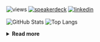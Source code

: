 ![views](https://komarev.com/ghpvc/?username=chck&color=blueviolet)
[![speakerdeck](https://img.shields.io/badge/Speaker_Deck-chck-8a2be2?style=flat-square&logo=speaker-deck)](https://speakerdeck.com/chck)
[![linkedin](https://img.shields.io/badge/LinkedIn-chck-8a2be2?style=flat-square&logo=linkedin)](https://www.linkedin.com/in/chck/)

<p align="left"> 
  <img alt="GitHub Stats" align="center" height="150" src="https://github-readme-stats-nine-umber-51.vercel.app/api?username=chck&count_private=true&show_icons=true&hide_title=true&theme=buefy" />
  <img alt="Top Langs" align="center" height="150" src="https://github-readme-stats-nine-umber-51.vercel.app/api/top-langs/?username=chck&layout=compact&count_private=true&show_icons=true&hide_title=true&theme=buefy" />
</p>

<details>
  <summary><b>Read more</b></summary>
  <br>

  <!--START_SECTION:waka-->
**🐱 My GitHub Data** 

> 📦 88.3 kB Used in GitHub's Storage 
 > 
> 🏆 526 Contributions in the Year 2024
 > 
> 💼 Opted to Hire
 > 
> 📜 133 Public Repositories 
 > 
> 🔑 23 Private Repositories 
 > 
**I'm a Night 🦉** 

```text
🌞 Morning                946 commits         ███░░░░░░░░░░░░░░░░░░░░░░   13.41 % 
🌆 Daytime                2305 commits        ████████░░░░░░░░░░░░░░░░░   32.67 % 
🌃 Evening                2056 commits        ███████░░░░░░░░░░░░░░░░░░   29.14 % 
🌙 Night                  1748 commits        ██████░░░░░░░░░░░░░░░░░░░   24.78 % 
```
📅 **I'm Most Productive on Thursday** 

```text
Monday                   1340 commits        █████░░░░░░░░░░░░░░░░░░░░   18.99 % 
Tuesday                  1084 commits        ████░░░░░░░░░░░░░░░░░░░░░   15.36 % 
Wednesday                1132 commits        ████░░░░░░░░░░░░░░░░░░░░░   16.05 % 
Thursday                 1794 commits        ██████░░░░░░░░░░░░░░░░░░░   25.43 % 
Friday                   707 commits         ███░░░░░░░░░░░░░░░░░░░░░░   10.02 % 
Saturday                 416 commits         █░░░░░░░░░░░░░░░░░░░░░░░░   05.90 % 
Sunday                   582 commits         ██░░░░░░░░░░░░░░░░░░░░░░░   08.25 % 
```


📊 **This Week I Spent My Time On** 

```text
💬 Programming Languages: 
TypeScript               26 mins             ██████████░░░░░░░░░░░░░░░   40.76 % 
Markdown                 15 mins             ██████░░░░░░░░░░░░░░░░░░░   24.22 % 
gitignore                6 mins              ██░░░░░░░░░░░░░░░░░░░░░░░   09.25 % 
Other                    4 mins              ██░░░░░░░░░░░░░░░░░░░░░░░   07.23 % 
GitIgnore file           4 mins              ██░░░░░░░░░░░░░░░░░░░░░░░   06.75 % 

🔥 Editors: 
WebStorm                 48 mins             ██████████████████░░░░░░░   73.35 % 
Neovim                   9 mins              ███░░░░░░░░░░░░░░░░░░░░░░   13.82 % 
Chrome                   4 mins              ██░░░░░░░░░░░░░░░░░░░░░░░   07.23 % 
RustRover                1 min               █░░░░░░░░░░░░░░░░░░░░░░░░   02.86 % 
Obsidian                 1 min               █░░░░░░░░░░░░░░░░░░░░░░░░   02.75 % 
```

**I Mostly Code in Python** 

```text
Python                   45 repos            █████████░░░░░░░░░░░░░░░░   34.35 % 
Jupyter Notebook         19 repos            ████░░░░░░░░░░░░░░░░░░░░░   14.50 % 
Rust                     7 repos             █░░░░░░░░░░░░░░░░░░░░░░░░   05.34 % 
TypeScript               6 repos             █░░░░░░░░░░░░░░░░░░░░░░░░   04.58 % 
Astro                    1 repo              ░░░░░░░░░░░░░░░░░░░░░░░░░   00.76 % 
```



**Timeline**

![Lines of Code chart](https://raw.githubusercontent.com/chck/chck/main/assets/bar_graph.png)


 Last Updated on 2024-11-05 01:51 UTC
<!--END_SECTION:waka-->
</details>

